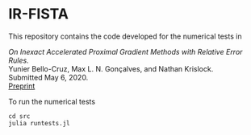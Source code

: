 # IR-FISTA

This repository contains the code developed for the numerical tests in

*On Inexact Accelerated Proximal Gradient Methods with Relative Error Rules.* <br>
Yunier Bello-Cruz, Max L. N. Gonçalves, and Nathan Krislock. <br>
Submitted May 6, 2020. <br>
[ Preprint ](http://www.optimization-online.org/DB_HTML/2020/05/7778.html)

To run the numerical tests

`cd src` <br>
`julia runtests.jl`
